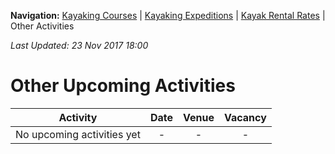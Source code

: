 **Navigation:** [Kayaking Courses](index) &#124; [Kayaking Expeditions](expedition) &#124; [Kayak Rental Rates](rental) &#124; Other Activities

_Last Updated: 23 Nov 2017 18:00_
# Other Upcoming Activities

Activity | Date | Venue | Vacancy
:---:|:---:|:---:|:---:
No upcoming activities yet|-|-|- 

